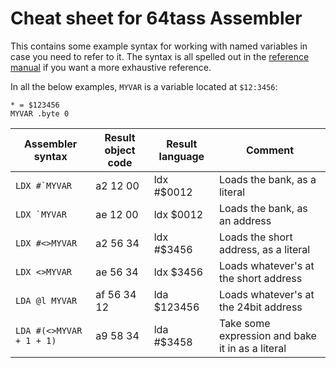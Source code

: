 # Cheat sheet for 64tass Assembler

This contains some example syntax for working with named variables in case you need to refer to it. The syntax is all spelled out in the [reference manual](https://tass64.sourceforge.net) if you want a more exhaustive reference.

In all the below examples, ```MYVAR``` is a variable located at ```$12:3456```:
```
* = $123456
MYVAR .byte 0
```

| Assembler syntax                      | Result object code |  Result language | Comment                        |
| ------------------------------------- | ------------------ | ---------------- | ------------------------------ | 
| ```LDX #`MYVAR```                     | a2 12 00           | ldx #$0012       |  Loads the bank, as a literal  | 
| ```LDX `MYVAR```                      | ae 12 00           | ldx $0012        |  Loads the bank, as an address | 
| ```LDX #<>MYVAR```                    | a2 56 34           | ldx #$3456       |  Loads the short address, as a literal       | 
| ```LDX <>MYVAR```                     | ae 56 34           | ldx $3456        |  Loads whatever's at the short address       | 
| ```LDA @l MYVAR```                    | af 56 34 12        | lda $123456      |  Loads whatever's at the 24bit address       | 
| ```LDA #(<>MYVAR + 1 + 1)```          | a9 58 34           | lda #$3458       |  Take some expression and bake it in as a literal      | 

